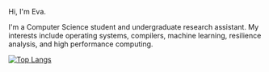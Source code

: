 Hi, I'm Eva. 

I'm a Computer Science student and undergraduate research assistant. My interests include operating systems, compilers, machine learning, resilience analysis, and high performance computing. 

<!--
[![Eva's GitHub stats](https://github-readme-stats.vercel.app/api?username=evaizalith)](https://github.com/anuraghazra/github-readme-stats)
-->


[![Top Langs](https://github-readme-stats.vercel.app/api/top-langs/?username=evaizalith&exclude_repo=amusement-park,resilienceAnalysis&theme=dark)](https://github.com/anuraghazra/github-readme-stats)

